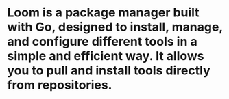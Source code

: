 # Loom is a package manager built with Go, designed to install, manage, and configure different tools in a simple and efficient way. It allows you to pull and install tools directly from repositories.
